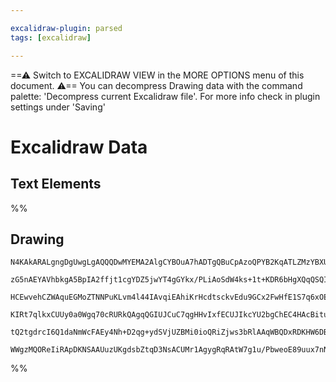 ```yaml
---

excalidraw-plugin: parsed
tags: [excalidraw]

---
```

==⚠  Switch to EXCALIDRAW VIEW in the MORE OPTIONS menu of this document. ⚠== You can decompress Drawing data with the command palette: 'Decompress current Excalidraw file'. For more info check in plugin settings under 'Saving'


# Excalidraw Data

## Text Elements
%%
## Drawing
```compressed-json
N4KAkARALgngDgUwgLgAQQQDwMYEMA2AlgCYBOuA7hADTgQBuCpAzoQPYB2KqATLZMzYBXUtiRoIACyhQ4zZAHoFAc0JRJQgEYA6bGwC2CgF7N6hbEcK4OCtptbErHALRY8RMpWdx8Q1TdIEfARcZgRmBShcZQUebQB2bQAWGjoghH0EDihmbgBtcDBQMBKIEm4IAGEABQB5ACUYADkATgAZJookgFEWgFV9AAYANVwATQAxMdSSyFhECqIOJH5S

zG5nAEYAVhbkgA5BpIA2ffjt1cgYDZ5jwYT4gGYkx/PLiAoSdW4ks+1t+KDR6bHgXQqQSQIQjKaTcQbvazKYJw97MKCkNgAawQlTY+DYpAqAGIAGZk8kzUqaXDYTHKDFCDjEXH4wkSImaHgkniaTSUyAkwj4fAAZVgyIkgg8/IgaIx2IA6l9JNw+ODZeisQgxTAJegpeV3gyYctmLk0PD1Ww4DS1Nc0JtBpbZhB6cI4ABJYjm1B5AC67xJ5EyXu4

HCEwvehCZWAquEGMoZTNNPuKLvm4l44IAvqiEAhiKrHcdtsckvEdu9GCx2FwHfE1S7q6xOE1OGJuGXNklbuWwS7CMwACLpKAF7jooQId6aYRM7rBTLZH3hyPqoRwYi4MeF+uPU4vfb7TbxJL90pLTFhiP4d742njtAkghhd5wNjRnL5cFgAqzErOv+gw/gGP5/v+vyJACQIgueszAf+frgqBLr4KEUC4vo+hqDu1Qftk15ri6aK4KQUAAELRo4HD

KIRt7qlkxCUUy0a0Wgq70cRURkQAgqQGIUJCuC7qgHHvIxfECUJIkcYU2bgChEC4HAcBitumZptAkKZIs0KwqsDCEAgFDkTSdJJsyeIEsSmzYLZPC4JSEDYCIgTZB6Y76GK8o4lZbLoKS5Jkk5Ln8VkUAeRkpm0m6jKWayxKctyvIha54WRfoExCqK4qZrKeKGoUzlpe5nneVqSrEN8aCNpAoVuRFZWatiOp6vl0oGfV6WefUwgmuEPqAcVYWlRk

tQ2tgdrcI6Q1daNmWcFAEy4Nh+D2qg+ydSVjUZBMi0ioQRiZjws3bRlAAqWBQDxRDKHW6DBCSUCpSNO1edx138WwgkhDJN5ba9GXdEyknfdJcZfVQAMNRloMUOd8B5RZTnMNgGLCgAGj8jx7Oespo3i+DTGgSSbPs2j7NsOzHKCBlGGwBjcGmkD0AQU7TXJ0PdRkvVxSmFTIwZ9IkAdR2qkNwvEGKCBwNweOSwAsmwxAIMDuCaMEInPvgr5FZLLL

WWgzMQOReIiRApDKNSAAUuzUKgdsbZtqD3NsACUMr1AgygRqRAtW7g1u/PbweoE89uux7nNFXNUDldi41QLWK7/UVQYrQgXsxqQrFMwxHDq5rE6kFO7zYEQstoJO07qgXOlVyXNcusIUBLJm1fR6UdgAFYINgOQigXcBKyrasa4+qDa7rpQ0knjDnQz+B5+miMVGEwT97WMouWiBgIws7Gp6hbAPlrL5Nxe6E8Zv8+L3RcngLmdCCsEqbydmQA==
```
%%